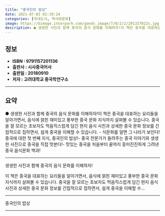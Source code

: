 ```yaml
---
title: "중국인의 밥상"
date: 2021-07-03 02:19:14
categories: [국내도서, 역사와문화]
image: https://bimage.interpark.com/goods_image/7/0/2/2/291337022s.jpg
description: ● 생생한 사진과 함께 중국의 음식 문화를 이해하자!이 책은 중국을 대표하는 요리들을 알아가면서, 음식에 얽힌 재미있고 풍부한 중국 문화 지식까지 살펴볼 수 있습니다. 중국을 잘 모르는 초보자도 먹음직스럽게 담긴 현지 음식 사진과 상세한 중국 문화 정보를 간접적으로 접하면서, 쉽게 중
---
```


## **정보**

- **ISBN : 9791157201136**
- **출판사 : 시사중국어사**
- **출판일 : 20180910**
- **저자 : 고려대학교 중국학연구소**

------



## **요약**

●  생생한 사진과 함께 중국의 음식 문화를 이해하자!이 책은 중국을 대표하는 요리들을 알아가면서, 음식에 얽힌 재미있고 풍부한 중국 문화 지식까지 살펴볼 수 있습니다. 중국을 잘 모르는 초보자도 먹음직스럽게 담긴 현지 음식 사진과 상세한 중국 문화 정보를 간접적으로 접하면서, 쉽게 중국을 이해할 수 있습니다.  - 식문화를 알면 그 나라가 보인다! 중국에 대한 첫 번째 지식, 중국인의 밥상!- 중국 전문가가 들려주는 중국 이야기와 생생한 사진으로 중국을 직접 맛본다!- 맛있는 중국을 처음부터 끝까지 흥미진진하게 그려낸 중국 음식문화 백과!

------

생생한 사진과 함께 중국의 음식 문화를 이해하자!

이 책은 중국을 대표하는 요리들을 알아가면서, 음식에 얽힌 재미있고 풍부한 중국 문화 지식까지 살펴볼 수 있습니다. 중국을 잘 모르는 초보자도 먹음직스럽게 담긴 현지 음식 사진과 상세한 중국 문화 정보를 간접적으로 접하면서, 쉽게 중국을 이해할 수... 

------


중국인의 밥상 

------



